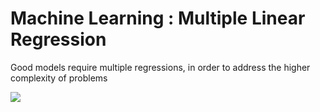 # Machine Learning : Multiple Linear Regression

Good models require multiple regressions, in order to address the higher complexity of problems 

<img src="https://render.githubusercontent.com/render/math?math=yhat = b_0%2Bb_1">

